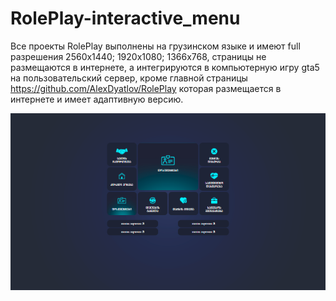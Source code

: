 <!-- @format -->

# RolePlay-interactive_menu

Все проекты RolePlay выполнены на грузинском языке и имеют full разрешения 2560x1440; 1920x1080; 1366x768, страницы не размещаются в интернете, а интегрируются в компьютерную игру gta5 на пользовательский сервер, кроме главной страницы https://github.com/AlexDyatlov/RolePlay которая размещается в интернете и имеет адаптивную версию.

<p align="center">
 <img  src="https://github.com/AlexDyatlov/myScreenshots/raw/master/screens/RP-interactive-menu.png">
</p>
